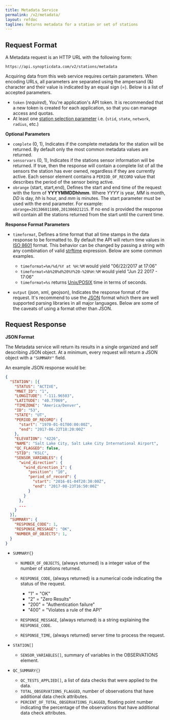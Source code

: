 ```yaml
---
title: Metadata Service
permalink: /v2/metadata/
layout: refdoc
tagline: Returns metadata for a station or set of stations
---
```


## Request Format

A Metadata request is an HTTP URL with the following form:

```
https://api.synopticdata.com/v2/stations/metadata
```

Acquiring data from this web service requires certain parameters. When encoding URLs, all parameters are separated using the ampersand (&) character and their value is indicated by an equal sign (=). Below is a list of accepted parameters.

* `token` (_required_), You're application's API token. It is recommended that a new token is created for each application, so that you can manage access and quotas.
* At least one [station selection parameter][station-selectors] i.e. (`stid`, `state`, `network`, `radius`, etc.)

**Optional Parameters**

* `complete` (0, 1), Indicates if the complete metadata for the station will be returned. By default only the most common metadata values are returned.
* `sensorvars` (0, 1), Indicates if the stations sensor information will be returned. If true, then the response will contain a complete list of all the sensors the station has ever owned, regardless if they are currently active. Each sensor element contains a `PERIOD_OF_RECORD` value that describes the period of the sensor being active.
* `obrange` (start, start,end), Defines the start and end time of the request with the form of **YYYYMMDDhhmm**. Where _YYYY_ is year, _MM_ is month, _DD_ is day, _hh_ is hour, and _mm_ is minutes. The start parameter must be used with the end parameter. For example: `obrange=201306011800,201306021215`. If no end is provided the response will contain all the stations returned from the start until the current time.

**Response Format Parameters**

* `timeformat`, Defines a time format that all time stamps in the data response to be formatted to. By default the API will return time values in [ISO 8601][iso-8601] format. This behavior can be changed by passing a string with any combination of valid [strftime][strftime] expression. Below are some common examples.

  * `timeformat=%m/%d/%Y at %H:%M` would yield "06/22/2017 at 17:06"
  * `timeformat=%b%20%d%20%Y%20-%20%H:%M` would yield "Jun 22 2017 - 17:06"
  * `timeformat=%s` returns [Unix/POSIX][epoch-seconds] time in terms of seconds.

* `output` (json, xml, geojson), Indicates the response format of the request. It's recommend to use the [JSON] format which there are well supported parsing libraries in all major languages. Below are some of the caveats of using a format other than JSON.

## Request Response

**JSON Format**

The Metadata service will return its results in a single organized and self describing JSON object. At a minimum, every request will return a JSON object with a `"SUMMARY"` field.

An example JSON response would be:

```json
{
  "STATION": [{
    "STATUS": "ACTIVE",
    "MNET_ID": "1",
    "LONGITUDE": "-111.96503",
    "LATITUDE": "40.77069",
    "TIMEZONE": "America/Denver",
    "ID": "53",
    "STATE": "UT",
    "PERIOD_OF_RECORD": {
      "start": "1970-01-01T00:00:00Z",
      "end": "2017-06-22T18:20:00Z"
    },
    "ELEVATION": "4226",
    "NAME": "Salt Lake City, Salt Lake City International Airport",
    "QC_FLAGGED": false,
    "STID": "KSLC",
    "SENSOR_VARIABLES": {
      "wind_direction": {
        "wind_direction_1": {
          "position": "10",
          "period_of_record": {
            "start": "2016-01-04T20:30:00Z",
            "end": "2017-08-23T16:50:00Z"
          }
        }
      },
      ...
    }
  }],
  "SUMMARY": {
    "RESPONSE_CODE": 1,
    "RESPONSE_MESSAGE": "OK",
    "NUMBER_OF_OBJECTS": 1,
  }
}
```

* `SUMMARY{}`

  * `NUMBER_OF_OBJECTS`, (always returned) is a integer value of the number of stations returned.
  * `RESPONSE_CODE`, (always returned) is a numerical code indicating the status of the request.

    * "1" = "OK"
    * "2" = "Zero Results"
    * "200" = "Authentication failure"
    * "400" = "Violates a rule of the API"

  * `RESPONSE_MESSAGE`, (always returned) is a string explaining the `RESPONSE_CODE`.
  * `RESPONSE_TIME`, (always returned) server time to process the request.

* `STATION[]`

  * `SENSOR_VARIABLES[]`, summary of variables in the OBSERVATIONS element.

* `QC_SUMMARY{}`

  * `QC_TESTS_APPLIED[]`, a list of data checks that were applied to the data.
  * `TOTAL_OBSERVATIONS_FLAGGED`, number of observations that have additional data check attributes.
  * `PERCENT_OF_TOTAL_OBSERVATIONS_FLAGGED`, floating point number indicating the percentage of the observations that have additional data check attributes.

<!-- References & URLs -->

[station-selectors]: ../station-selectors/
[epoch-seconds]: https://en.wikipedia.org/wiki/Unix_time
[iso-8601]: https://en.wikipedia.org/wiki/ISO_8601
[json]: https://json.org/
[sl-range-check]: https://synopticlabs.org/api/mesonet/reference/qc/#Range_check
[strftime]: https://man7.org/linux/man-pages/man3/strftime.3.html
